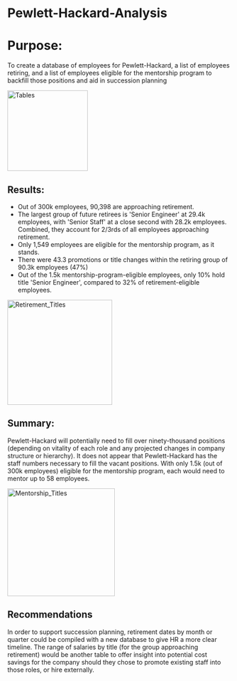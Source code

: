 # Pewlett-Hackard-Analysis

# Purpose:
To create a database of employees for Pewlett-Hackard, a list of employees retiring, and a list of employees eligible for the mentorship program to backfill those positions and aid in succession planning 

<img width="181" alt="Tables" src="https://user-images.githubusercontent.com/78561980/116022757-6d65ae80-a610-11eb-943d-34771a724038.png">


## Results: 
* Out of 300k employees, 90,398 are approaching retirement. 
* The largest group of future retirees is 'Senior Engineer' at 29.4k employees, with 'Senior Staff' at a close second with 28.2k employees. Combined, they account for 2/3rds of all employees approaching retirement.
* Only 1,549 employees are eligible for the mentorship program, as it stands. 
* There were 43.3 promotions or title changes within the retiring group of 90.3k employees (47%)
* Out of the 1.5k mentorship-program-eligible employees, only 10% hold title 'Senior Engineer', compared to 32% of retirement-eligible employees. 

<img width="236" alt="Retirement_Titles" src="https://user-images.githubusercontent.com/78561980/116022740-6474dd00-a610-11eb-8ca6-71770b71b10f.png">



## Summary: 
Pewlett-Hackard will potentially need to fill over ninety-thousand positions (depending on vitality of each role and any projected changes in company structure or hierarchy). 
It does not appear that Pewlett-Hackard has the staff numbers necessary to fill the vacant positions. With only 1.5k (out of 300k employees) eligible for the mentorship program, each would need to mentor up to 58 employees. 

<img width="242" alt="Mentorship_Titles" src="https://user-images.githubusercontent.com/78561980/116022719-5aeb7500-a610-11eb-9342-d68ef9dfa1e3.png">

## Recommendations
In order to support succession planning, retirement dates by month or quarter could be compiled with a new database to give HR a more clear timeline. 
The range of salaries by title (for the group approaching retirement) would be another table to offer insight into potential cost savings for the company should they chose to promote existing staff into those roles, or hire externally. 
